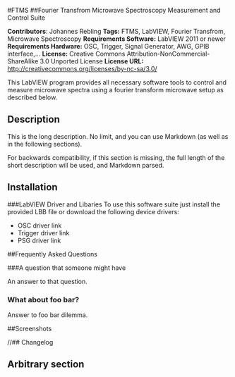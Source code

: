 #FTMS 
##Fourier Transfrom Microwave Spectroscopy Measurement and Control Suite 

**Contributors**: Johannes Rebling
**Tags:** FTMS, LabVIEW, Fourier Transfrom, Microwave Spectroscopy 
**Requirements Software:** LabVIEW 2011 or newer
**Requirements Hardware:** OSC, Trigger, Signal Generator, AWG, GPIB interface,...
**License:** Creative Commons Attribution-NonCommercial-ShareAlike 3.0 Unported License
**License URL:** http://creativecommons.org/licenses/by-nc-sa/3.0/

This LabVIEW program provides all necessary software tools to control and measure microwave spectra using a fourier transform microwave setup as described below. 

## Description

This is the long description.  No limit, and you can use Markdown (as well as in the following sections).

For backwards compatibility, if this section is missing, the full length of the short description will be used, and
Markdown parsed.

## Installation
###LabVIEW Driver and Libaries
To use this software suite just install the provided LBB file or download the following device drivers:
* OSC driver
	link
* Trigger driver
	link
* PSG driver
	link

##Frequently Asked Questions

###A question that someone might have

An answer to that question.

### What about foo bar?

Answer to foo bar dilemma.

##Screenshots 


//## Changelog

## Arbitrary section
